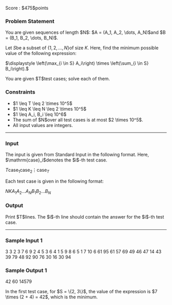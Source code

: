 
<div>

<span>

<span>

<p>
Score : $475$points
</p>

<div>

<section>

### **Problem Statement**

<p>
You are given sequences of length $N$: $A = (A_1, A_2, \dots, A_N)$and $B = (B_1, B_2, \dots, B_N)$.

Let $S$be a subset of $\lbrace1, 2, \dots, N\rbrace$of size $K$.
Here, find the minimum possible value of the following expression:
</p>

<div>
$\displaystyle \left(\max_{i \in S} A_i\right) \times \left(\sum_{i \in S} B_i\right).$
</div>

<p>
You are given $T$test cases; solve each of them.
</p>

</section>

</div>

<div>

<section>

### **Constraints**

<ul>

<li>
$1 \leq T \leq 2 \times 10^5$
</li>

<li>
$1 \leq K \leq N \leq 2 \times 10^5$
</li>

<li>
$1 \leq A_i, B_i \leq 10^6$
</li>

<li>
The sum of $N$over all test cases is at most $2 \times 10^5$.
</li>

<li>
All input values are integers.
</li>

</ul>

</section>

</div>

---

<div>

<div>

<section>

### **Input**

<p>
The input is given from Standard Input in the following format. Here, $\mathrm{case}_i$denotes the $i$-th test case.
</p>

<div>

$T$$\mathrm{case}_1$$\mathrm{case}_2$$\vdots$$\mathrm{case}_T$
</div>

<p>
Each test case is given in the following format:
</p>

<div>

$N$$K$$A_1$$A_2$$\dots$$A_N$$B_1$$B_2$$\dots$$B_N$
</div>

</section>

</div>

<div>

<section>

### **Output**

<p>
Print $T$lines. The $i$-th line should contain the answer for the $i$-th test case.
</p>

</section>

</div>

</div>

---

<div>

<section>

### **Sample Input 1**

<div>

3
3 2
3 7 6
9 2 4
5 3
6 4 1 5 9
8 6 5 1 7
10 6
61 95 61 57 69 49 46 47 14 43
39 79 48 92 90 76 30 16 30 94

</div>

</section>

</div>

<div>

<section>

### **Sample Output 1**

<div>

42
60
14579

</div>

<p>
In the first test case, for $S = \{2, 3\}$, the value of the expression is $7 \times (2 + 4) = 42$, which is the minimum.
</p>

</section>

</div>

</span>

</span>

</div>
